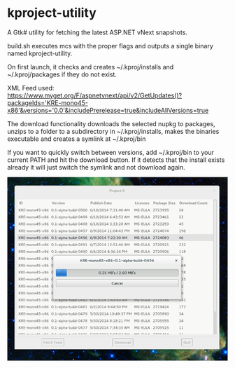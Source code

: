 kproject-utility
================

A Gtk# utility for fetching the latest ASP.NET vNext snapshots.

build.sh executes mcs with the proper flags and outputs a single binary named kproject-utility.

On first launch, it checks and creates ~/.kproj/installs and ~/.kproj/packages if they do not exist.

XML Feed used: https://www.myget.org/F/aspnetvnext/api/v2/GetUpdates()?packageIds='KRE-mono45-x86'&versions='0.0'&includePrerelease=true&includeAllVersions=true

The download functionality downloads the selected nupkg to packages, unzips to a folder to a subdirectory in ~/.kproj/installs, makes the binaries executable and creates a symlink at ~/.kproj/bin

If you want to quickly switch between versions, add ~/.kproj/bin to your current PATH and hit the download button. If it detects that the install exists already it will just switch the symlink and not download again.

![Downloading the nupkg](/screenshot.png?raw=true "Downloading the nupkg")
